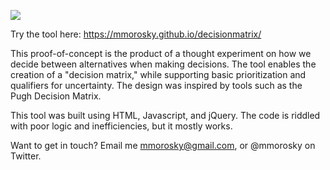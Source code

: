 ![](https://github.com/mmorosky/decisionmatrix/blob/master/images/GifTutorial.gif)

Try the tool here: https://mmorosky.github.io/decisionmatrix/

This proof-of-concept is the product of a thought experiment on how we decide between alternatives when making decisions. The tool enables the creation of a "decision matrix," while supporting basic prioritization and qualifiers for uncertainty. The design was inspired by tools such as the Pugh Decision Matrix. 
    
This tool was built using HTML, Javascript, and jQuery. The code is riddled with poor logic and inefficiencies, but it mostly works.
    
Want to get in touch? Email me mmorosky@gmail.com, or @mmorosky on Twitter.
